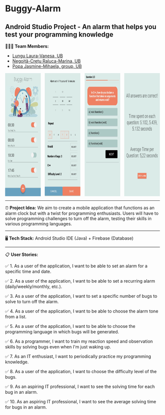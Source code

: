 # Buggy-Alarm 

## Android Studio Project - An alarm that helps you test your programming knowledge

👩🏻‍💻 **Team Members:**
- [Lungu Laura-Vanesa, UB](https://github.com/LVanesa)
- [Negoiță-Crețu Raluca-Marina, UB](https://github.com/ncraluca)
- [Popa Jasmine-Mihaela, group, UB](https://github.com/jasminepopa3)

<div style="display: flex; justify-content: space-between;">
    <img src="buggy3.jpg" alt="Bug 3" height="400" style="width: 23%;">
    <img src="buggy4.jpg" alt="Bug 4" height="400" style="width: 23%;">
    <img src="buggy2.jpg" alt="Bug 2" height="400" style="width: 23%;">
    <img src="buggy1.jpg" alt="Bug 1" height="400" style="width: 23%;">
</div>

---

⏰ **Project Idea:** 
We aim to create a mobile application that functions as an alarm clock but with a twist for programming enthusiasts. Users will have to solve programming challenges to turn off the alarm, testing their skills in various programming languages.

---

🖥️ **Tech Stack:** 
Android Studio IDE (Java) + Firebase (Database)

---

📋 **User Stories:**

✅ 1. As a user of the application, I want to be able to set an alarm for a specific time and date. 

✅ 2. As a user of the application, I want to be able to set a recurring alarm (daily/weekly/monthly, etc.). 

✅ 3. As a user of the application, I want to set a specific number of bugs to solve to turn off the alarm. 

✅ 4. As a user of the application, I want to be able to choose the alarm tone from a list. 

✅ 5. As a user of the application, I want to be able to choose the programming language in which bugs will be generated. 

✅ 6. As a programmer, I want to train my reaction speed and observation skills by solving bugs even when I'm just waking up. 

✅ 7. As an IT enthusiast, I want to periodically practice my programming knowledge. 

✅ 8. As a user of the application, I want to choose the difficulty level of the bugs. 

✅ 9. As an aspiring IT professional, I want to see the solving time for each bug in an alarm. 

✅ 10. As an aspiring IT professional, I want to see the average solving time for bugs in an alarm. 

